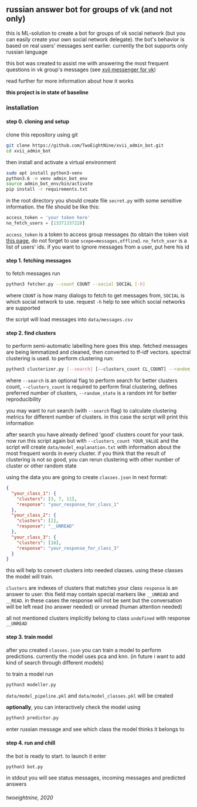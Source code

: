 ## russian answer bot for groups of vk (and not only)

this is ML-solution to create a bot for groups of vk social network 
(but you can easily create your own social network delegate).
the bot's behavior is based on real users' messages sent earlier. 
currently the bot supports only russian language

this bot was created to assist me with answering the most frequent questions in vk group's messages (see [xvii messenger for vk](https://github.com/TwoEightNine/XVII))

read further for more information about how it works

**this project is in state of baseline**

### installation

#### step 0. cloning and setup

clone this repository using git
```bash
git clone https://github.com/TwoEightNine/xvii_admin_bot.git
cd xvii_admin_bot
```

then install and activate a virtual environment

```bash
sudo apt install python3-venv
python3.6 -m venv admin_bot_env
source admin_bot_env/bin/activate
pip install -r requirements.txt
```

in the root directory you should create file `secret.py` with some sensitive information. the file should be like this:

```python
access_token = 'your token here'
no_fetch_users = [13371337228]
```

`access_token` is a token to access group messages (to obtain the token visit [this page](https://vk.com/dev/authcode_flow_group), do not forget to use `scope=messages,offline`).
`no_fetch_user` is a list of users' ids. if you want to ignore messages from a user, put here his id

#### step 1. fetching messages

to fetch messages run
```bash
python3 fetcher.py --count COUNT --social SOCIAL [-h]
```

where `COUNT` is how many dialogs to fetch to get messages from, 
`SOCIAL` is which social network to use. request `-h` help
to see which social networks are supported

the script will load messages into `data/messages.csv`

#### step 2. find clusters

to perform semi-automatic labelling here goes this step. 
fetched messages are being lemmatized and cleaned, then converted to tf-idf vectors.
spectral clustering is used. to perform clustering run:

```bash
python3 clusterizer.py [--search] [--clusters_count CL_COUNT] --random_state RND_ST [-h]
```

where `--search` is an optional flag to perform search for better clusters count,
`--clusters_count` is required to perform final clustering, 
defines preferred number of clusters,
`--random_state` is a random int for better reproducibility

you may want to run search (with `--search` flag) to calculate clustering metrics
for different number of clusters. in this case the script will print this information

after search you have already defined 'good' clusters count for your task.
now run this script again but with `--clusters_count YOUR_VALUE` and 
the script will create `data/model_explanation.txt` 
with information about the most frequent words in every cluster.
if you think that the result of clustering is not so good,
you can rerun clustering with other number of cluster or other random state


using the data you are going to create `classes.json` in next format:

```json
{
  "your_class_1": {
    "clusters": [3, 7, 11],
    "response": "your_response_for_class_1"
  },
  "your_class_2": {
    "clusters": [2],
    "response": "__UNREAD"
  },
  "your_class_3": {
    "clusters": [16],
    "response": "your_response_for_class_3"
  }
}
```

this will help to convert clusters into needed classes.
using these classes the model will train. 

`clusters` are indexes of clusters that matches your class
`response` is an answer to user. this field may contain special markers 
like `__UNREAD` and `__READ`. in these cases the response will not be sent
but the conversation will be left read (no answer needed) or unread 
(human attention needed)

all not mentioned clusters implicitly belong to class `undefined` 
with response `__UNREAD`

#### step 3. train model

after you created `classes.json` you can train a model to
perform predictions. currently the model uses pca and knn.
(in future i want to add kind of search through different models)

to train a model run

```bash
python3 modeller.py
```

`data/model_pipeline.pkl` and `data/model_classes.pkl` will be created

**optionally**, you can interactively check the model using

```bash
python3 predictor.py
```

enter russian message and see which class the model thinks it belongs to

#### step 4. run and chill

the bot is ready to start. to launch it enter

```bash
python3 bot.py
```

in stdout you will see status messages, incoming messages and 
predicted answers

###### twoeightnine, 2020